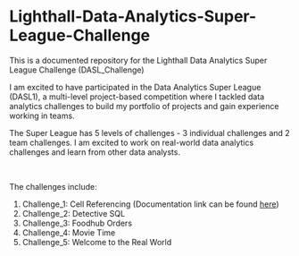 # Lighthall-Data-Analytics-Super-League-Challenge
This is a documented repository for the Lighthall Data Analytics Super League Challenge (DASL_Challenge)

I am excited to have participated in the Data Analytics Super League (DASL1), a multi-level project-based competition where I tackled data analytics challenges to build my portfolio of projects and gain experience working in teams.

The Super League has 5 levels of challenges - 3 individual challenges and 2 team challenges. I am excited to work on real-world data analytics challenges and learn from other data analysts.

<br>

The challenges include:

1. Challenge_1:  Cell Referencing       (Documentation link can be found [here](DASL_CHALLENGE_1.md))
2. Challenge_2:  Detective SQL
3. Challenge_3:  Foodhub Orders
4. Challenge_4:  Movie Time
5. Challenge_5:  Welcome to the Real World
